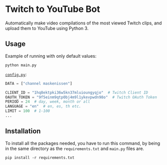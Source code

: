 # Twitch to YouTube Bot

Automatically make video compilations of the most viewed Twitch clips, and upload them to YouTube using Python 3.

## Usage

Example of running with only default values:

```text
python main.py
```

[`config.py`](twitchbot/config.py):

```python
DATA = ["channel maskenissen"]

CLIENT_ID = "1hq8ektpki36w5kn37mluioungyqjo"  # Twitch Client ID
OAUTH_TOKEN = "9f5einm9qtp0bj4m9l1ykevpwdn98o"  # Twitch OAuth Token
PERIOD = 24  # day, week, month or all
LANGUAGE = "en"  # en, es, th etc.
LIMIT = 100  # 1-100
...
```

## Installation

To install all the packages needed, you have to run this command, by being in the same directory as the `requirements.txt` and `main.py` files are.

```
pip install -r requirements.txt
```
